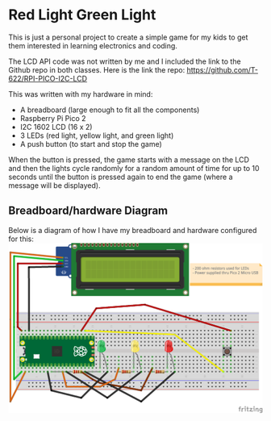 # Red Light Green Light

This is just a personal project to create a simple game for my kids to get them interested in learning electronics and coding.

The LCD API code was not written by me and I included the link to the Github repo in both classes. Here is the link the repo: https://github.com/T-622/RPI-PICO-I2C-LCD

This was written with my hardware in mind:
  - A breadboard (large enough to fit all the components)
  - Raspberry Pi Pico 2
  - I2C 1602 LCD (16 x 2)
  - 3 LEDs (red light, yellow light, and green light)
  - A push button (to start and stop the game)

When the button is pressed, the game starts with a message on the LCD and then the lights cycle randomly for a random amount of time for up to 10 seconds until the button is pressed again to end the game (where a message will be displayed).

## Breadboard/hardware Diagram
Below is a diagram of how I have my breadboard and hardware configured for this:
![alt text](images/Red_Light_Green_Light_Game.png)
